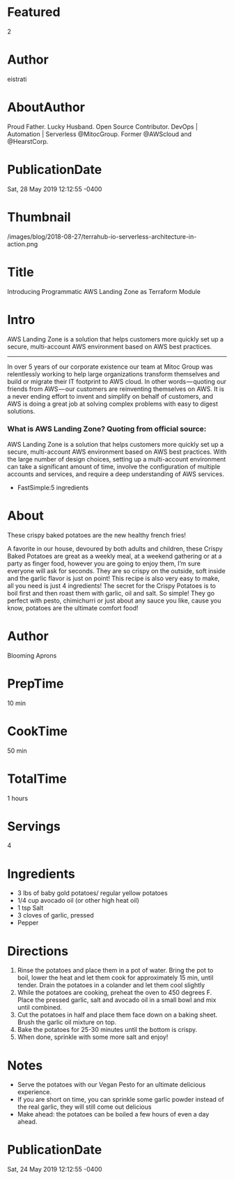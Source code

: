 # Featured
2

# Author
eistrati

# AboutAuthor
Proud Father. Lucky Husband. Open Source Contributor. DevOps | Automation | Serverless @MitocGroup. Former @AWScloud and @HearstCorp. 

# PublicationDate
Sat, 28 May 2019 12:12:55 -0400

# Thumbnail
/images/blog/2018-08-27/terrahub-io-serverless-architecture-in-action.png

# Title
Introducing Programmatic AWS Landing Zone as Terraform Module

# Intro
AWS Landing Zone is a solution that helps customers more quickly set up a secure, multi-account AWS environment based on AWS best practices.

---

In over 5 years of our corporate existence our team at Mitoc Group was relentlessly working to help large organizations transform themselves and build or migrate their IT footprint to AWS cloud. In other words — quoting our friends from AWS — our customers are reinventing themselves on AWS. It is a never ending effort to invent and simplify on behalf of customers, and AWS is doing a great job at solving complex problems with easy to digest solutions.

### What is AWS Landing Zone? Quoting from official source:

AWS Landing Zone is a solution that helps customers more quickly set up a secure, multi-account AWS environment based on AWS best practices. With the large number of design choices, setting up a multi-account environment can take a significant amount of time, involve the configuration of multiple accounts and services, and require a deep understanding of AWS services.
- FastSimple:5 ingredients

# About
These crispy baked potatoes are the new healthy french fries!

A favorite in our house, devoured by both adults and children, these Crispy Baked Potatoes are great as a weekly meal, at a weekend 
gathering or at a party as finger food, however you are going to enjoy them, I’m sure everyone will ask for seconds. They are so crispy 
on the outside, soft inside and the garlic flavor is just on point! 
This recipe is also very easy to make, all you need is just 4 ingredients! The secret for the Crispy Potatoes is to boil first and then 
roast them with garlic, oil and salt. So simple! They go perfect with pesto, chimichurri or just about any sauce you like, cause you 
know, potatoes are the ultimate comfort food! 

# Author
Blooming Aprons

# PrepTime
10 min

# CookTime
50 min

# TotalTime
1 hours

# Servings
4

# Ingredients 
- 3 lbs of baby gold potatoes/ regular yellow potatoes
- 1/4 cup avocado oil (or other high heat oil)
- 1 tsp Salt
- 3 cloves of garlic, pressed
- Pepper

# Directions
1. Rinse the potatoes and place them in a pot of water. Bring the pot to boil, lower the heat and let them cook for approximately 15 min, 
until tender. Drain the potatoes in a colander and let them cool slightly
2. While the potatoes are cooking, preheat the oven to 450 degrees F. Place the pressed garlic, salt and avocado oil in a small bowl and 
mix until combined.
3. Cut the potatoes in half and place them face down on a baking sheet. Brush the garlic oil mixture on top. 
4. Bake the potatoes for 25-30 minutes until the bottom is crispy. 
5. When done, sprinkle with some more salt and enjoy!

# Notes
- Serve the potatoes with our Vegan Pesto for an ultimate delicious experience.
- If you are short on time, you can sprinkle some garlic powder instead of the real garlic, they will still come out delicious
- Make ahead: the potatoes can be boiled a few hours of even a day ahead.

# PublicationDate
Sat, 24 May 2019 12:12:55 -0400

